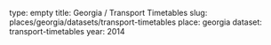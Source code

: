 type: empty
title: Georgia / Transport Timetables
slug: places/georgia/datasets/transport-timetables
place: georgia
dataset: transport-timetables
year: 2014
